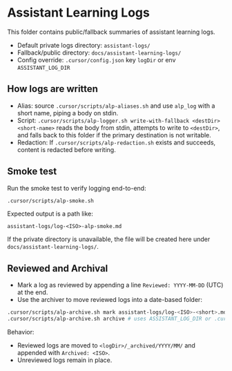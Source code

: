# Assistant Learning Logs

This folder contains public/fallback summaries of assistant learning logs.

- Default private logs directory: `assistant-logs/`
- Fallback/public directory: `docs/assistant-learning-logs/`
- Config override: `.cursor/config.json` key `logDir` or env `ASSISTANT_LOG_DIR`

## How logs are written

- Alias: source `.cursor/scripts/alp-aliases.sh` and use `alp_log` with a short name, piping a body on stdin.
- Script: `.cursor/scripts/alp-logger.sh write-with-fallback <destDir> <short-name>` reads the body from stdin, attempts to write to `<destDir>`, and falls back to this folder if the primary destination is not writable.
- Redaction: If `.cursor/scripts/alp-redaction.sh` exists and succeeds, content is redacted before writing.

## Smoke test

Run the smoke test to verify logging end-to-end:

```bash
.cursor/scripts/alp-smoke.sh
```

Expected output is a path like:

```
assistant-logs/log-<ISO>-alp-smoke.md
```

If the private directory is unavailable, the file will be created here under `docs/assistant-learning-logs/`.

## Reviewed and Archival

- Mark a log as reviewed by appending a line `Reviewed: YYYY-MM-DD` (UTC) at the end.
- Use the archiver to move reviewed logs into a date-based folder:

```bash
.cursor/scripts/alp-archive.sh mark assistant-logs/log-<ISO>-<short>.md --date 2025-10-03
.cursor/scripts/alp-archive.sh archive # uses ASSISTANT_LOG_DIR or .cursor/config.json logDir or ./assistant-logs
```

Behavior:

- Reviewed logs are moved to `<logDir>/_archived/YYYY/MM/` and appended with `Archived: <ISO>`.
- Unreviewed logs remain in place.
